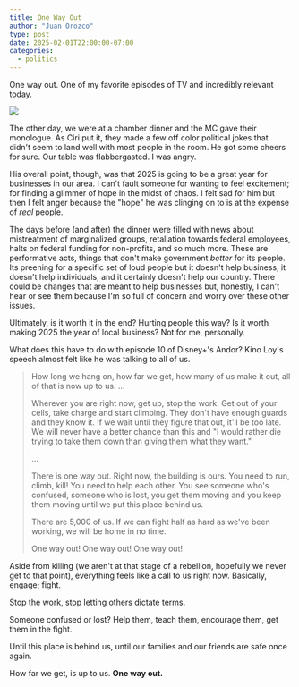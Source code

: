 ```yaml
---
title: One Way Out
author: "Juan Orozco"
type: post
date: 2025-02-01T22:00:00-07:00
categories:
  - politics
---
```


One way out. One of my favorite episodes of TV and incredibly relevant today.

![](https://res.cloudinary.com/deo07tbou/image/upload/c_crop,g_auto,h_850,w_1600/juan-orozco-com/2025/wvdokfbfgebs2dufod4g)

The other day, we were at a chamber dinner and the MC gave their monologue. As Ciri put it, they made a few off color political jokes that didn't seem to land well with most people in the room. He got some cheers for sure. Our table was flabbergasted. I was angry.

His overall point, though, was that 2025 is going to be a great year for businesses in our area. I can't fault someone for wanting to feel excitement; for finding a glimmer of hope in the midst of chaos. I felt sad for him but then I felt anger because the "hope" he was clinging on to is at the expense of _real_ people.

The days before (and after) the dinner were filled with news about mistreatment of marginalized groups, retaliation towards federal employees, halts on federal funding for non-profits, and so much more. These are performative acts, things that don't make government _better_ for its people. Its preening for a specific set of loud people but it doesn't help business, it doesn't help individuals, and it certainly doesn't help our country. There could be changes that are meant to help businesses but, honestly, I can't hear or see them because I'm so full of concern and worry over these other issues.

Ultimately, is it worth it in the end? Hurting people this way? Is it worth making 2025 the year of local business? Not for me, personally.

What does this have to do with episode 10 of Disney+'s Andor? Kino Loy's speech almost felt like he was talking to all of us.

> How long we hang on, how far we get, how many of us make it out, all of that is now up to us. ...
>
> Wherever you are right now, get up, stop the work. Get out of your cells, take charge and start climbing. They don't have enough guards and they know it. If we wait until they figure that out, it'll be too late. We will never have a better chance than this and "I would rather die trying to take them down than giving them what they want."
>
> ...
>
> There is one way out. Right now, the building is ours. You need to run, climb, kill! You need to help each other. You see someone who's confused, someone who is lost, you get them moving and you keep them moving until we put this place behind us.
>
> There are 5,000 of us. If we can fight half as hard as we've been working, we will be home in no time.
>
> One way out! One way out! One way out!

Aside from killing (we aren't at that stage of a rebellion, hopefully we never get to that point), everything feels like a call to us right now. Basically, engage; fight.

Stop the work, stop letting others dictate terms.

Someone confused or lost? Help them, teach them, encourage them, get them in the fight.

Until this place is behind us, until our families and our friends are safe once again.

How far we get, is up to us. **One way out.**
